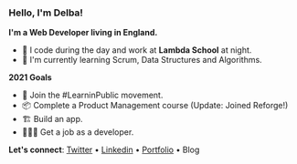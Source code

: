 ### Hello, I'm Delba! 

**I'm a Web Developer living in England.**

- 🦙 I code during the day and work at **Lambda School** at night. 
- 🌱 I'm currently learning Scrum, Data Structures and Algorithms. 

**2021 Goals**
- 🔭 Join the #LearninPublic movement.
- 📦 Complete a Product Management course (Update: Joined Reforge!)
- 🏗️ Build an app.
- 👩🏻‍💻 Get a job as a developer. 
 
**Let's connect**: [Twitter](https://twitter.com/delba_oliveira) • [Linkedin](https://www.linkedin.com/in/delbaoliveira/) • [Portfolio](https://delbaoliveira.com/) • Blog
